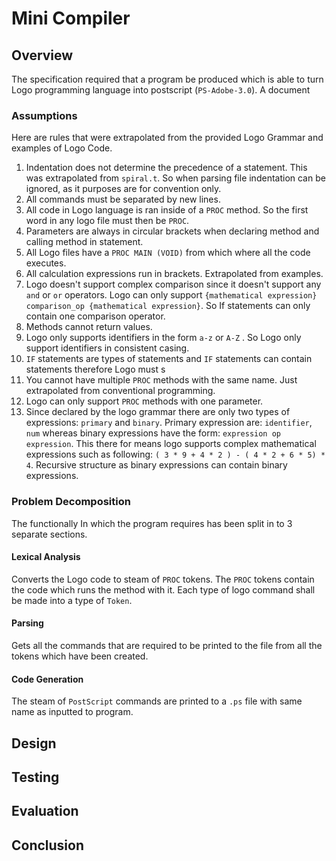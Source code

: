 # Mini Compiler

## Overview

The specification required that a program be produced which is able to turn Logo programming language into postscript (`PS-Adobe-3.0`).  A document 

### Assumptions

Here are rules that were extrapolated from the provided Logo Grammar and examples of Logo Code.

1. Indentation does not determine the precedence of a statement. This was extrapolated from `spiral.t`. So when parsing file indentation can be ignored, as it purposes are for convention only.
2. All commands must be separated by new lines.
3. All code in Logo language is ran inside of a `PROC` method. So the first word in any logo file must then be  `PROC`.
4. Parameters are always in circular brackets when declaring method and calling method in statement.
5. All Logo files have a `PROC MAIN (VOID)` from which where all the code executes.
6. All calculation expressions run in brackets. Extrapolated from examples.
7. Logo doesn't support complex comparison since it doesn't support any `and` or `or` operators. Logo can only support `{mathematical expression} comparison_op {mathematical expression}`. So If statements can only contain one comparison operator.
8. Methods cannot return values.
9. Logo only supports identifiers in the form `a-z` or `A-Z` . So Logo only support identifiers in consistent casing.
10. `IF` statements are types of statements and `IF` statements can contain statements therefore Logo must s
11. You cannot have multiple `PROC` methods with the same name. Just extrapolated from conventional programming.
12. Logo can only support `PROC` methods with one parameter.
13. Since declared by the logo grammar there are only two types of expressions: `primary` and `binary`. Primary expression are: `identifier`, `num` whereas binary expressions have the form: `expression op expression`. This there for means logo supports complex mathematical expressions such as following: `( 3 * 9 + 4 * 2 ) - ( 4 * 2 + 6 * 5) * 4`. Recursive structure as binary expressions can contain binary expressions.

### Problem Decomposition

The functionally In which the program requires has been split in to 3 separate sections. 

#### Lexical Analysis

Converts the Logo code to steam of `PROC` tokens. The `PROC` tokens contain the code which runs  the method with it. Each type of logo command shall be made into a type of `Token`.

#### Parsing

Gets all the commands that are required to be printed to the file from all the tokens which have been created.

#### Code Generation

The steam of `PostScript` commands are printed to a `.ps` file with same name as inputted to program.

## Design



## Testing

## Evaluation

## Conclusion



